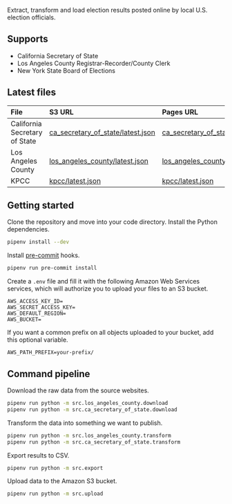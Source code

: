 Extract, transform and load election results posted online by local U.S. election officials.

## Supports

- California Secretary of State
- Los Angeles County Registrar-Recorder/County Clerk
- New York State Board of Elections

## Latest files

File | S3 URL | Pages URL |
:--- | :----- | :--------
California Secretary of State | [ca_secretary_of_state/latest.json](https://mt-legacy-projects.s3.amazonaws.com/vgp-general-election-results-2022/data/transformed/ca_secretary_of_state/latest.json) | [ca_secretary_of_state/latest.json](https://biglocalnews.github.io/local-election-results-etl/transformed/ca_secretary_of_state/latest.json)
Los Angeles County | [los_angeles_county/latest.json](https://mt-legacy-projects.s3.amazonaws.com/vgp-general-election-results-2022/data/transformed/los_angeles_county/latest.json) | [los_angeles_county/latest.json](https://biglocalnews.github.io/local-election-results-etl/transformed/los_angeles_county/latest.json)
KPCC | [kpcc/latest.json](https://mt-legacy-projects.s3.amazonaws.com/vgp-general-election-results-2022/data/optimized/kpcc/latest.json) | [kpcc/latest.json](https://biglocalnews.github.io/local-election-results-etl/raw/optimized/kpcc/latest.json)

## Getting started

Clone the repository and move into your code directory. Install the Python dependencies.

```bash
pipenv install --dev
```

Install [pre-commit](https://pre-commit.com/) hooks.

```bash
pipenv run pre-commit install
```

Create a `.env` file and fill it with the following Amazon Web Services services, which will authorize you to upload your files to an S3 bucket.

```
AWS_ACCESS_KEY_ID=
AWS_SECRET_ACCESS_KEY=
AWS_DEFAULT_REGION=
AWS_BUCKET=
```

If you want a common prefix on all objects uploaded to your bucket, add this optional variable.

```
AWS_PATH_PREFIX=your-prefix/
```

## Command pipeline

Download the raw data from the source websites.

```bash
pipenv run python -m src.los_angeles_county.download
pipenv run python -m src.ca_secretary_of_state.download
```

Transform the data into something we want to publish.

```bash
pipenv run python -m src.los_angeles_county.transform
pipenv run python -m src.ca_secretary_of_state.transform
```

Export results to CSV.

```bash
pipenv run python -m src.export
```

Upload data to the Amazon S3 bucket.

```bash
pipenv run python -m src.upload
```
